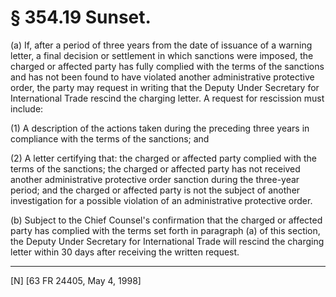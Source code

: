 # § 354.19   Sunset.

(a) If, after a period of three years from the date of issuance of a warning letter, a final decision or settlement in which sanctions were imposed, the charged or affected party has fully complied with the terms of the sanctions and has not been found to have violated another administrative protective order, the party may request in writing that the Deputy Under Secretary for International Trade rescind the charging letter. A request for rescission must include:


(1) A description of the actions taken during the preceding three years in compliance with the terms of the sanctions; and


(2) A letter certifying that: the charged or affected party complied with the terms of the sanctions; the charged or affected party has not received another administrative protective order sanction during the three-year period; and the charged or affected party is not the subject of another investigation for a possible violation of an administrative protective order.


(b) Subject to the Chief Counsel's confirmation that the charged or affected party has complied with the terms set forth in paragraph (a) of this section, the Deputy Under Secretary for International Trade will rescind the charging letter within 30 days after receiving the written request.



---

[N] [63 FR 24405, May 4, 1998]




